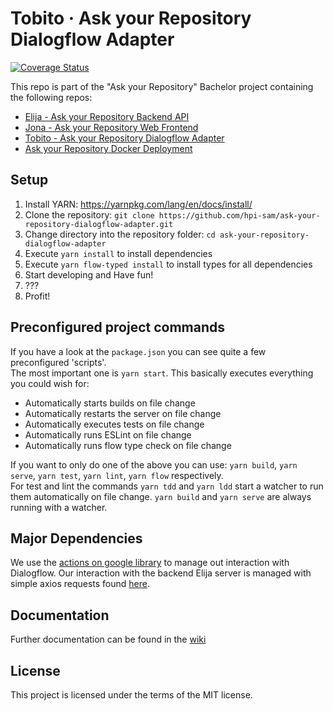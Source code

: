 # Tobito &middot; Ask your Repository Dialogflow Adapter
[![Coverage Status](https://coveralls.io/repos/github/hpi-sam/ask-your-repository-dialogflow-adapter/badge.svg?branch=master)](https://coveralls.io/github/hpi-sam/ask-your-repository-dialogflow-adapter?branch=master)

This repo is part of the "Ask your Repository" Bachelor project containing the following repos:  
- [Elija - Ask your Repository Backend API](https://github.com/hpi-sam/ask-your-repository-api)  
- [Jona - Ask your Repository Web Frontend](https://github.com/hpi-sam/ask-your-repository-web)  
- [Tobito - Ask your Repository Dialogflow Adapter](https://github.com/hpi-sam/ask-your-repository-dialogflow-adapter)  
- [Ask your Repository Docker Deployment](https://github.com/hpi-sam/ask-your-repository-docker)  

## Setup
1. Install YARN: https://yarnpkg.com/lang/en/docs/install/
2. Clone the repository: `git clone https://github.com/hpi-sam/ask-your-repository-dialogflow-adapter.git`
3. Change directory into the repository folder: `cd ask-your-repository-dialogflow-adapter`
4. Execute `yarn install` to install dependencies
5. Execute `yarn flow-typed install` to install types for all dependencies
5. Start developing and Have fun!
6. ???
7. Profit!

## Preconfigured project commands

If you have a look at the `package.json` you can see quite a few preconfigured 'scripts'.  
The most important one is `yarn start`. This basically executes everything you could wish for:
* Automatically starts builds on file change
* Automatically restarts the server on file change
* Automatically executes tests on file change
* Automatically runs ESLint on file change
* Automatically runs flow type check on file change

If you want to only do one of the above you can use: `yarn build`, `yarn serve`, `yarn test`, `yarn lint`, `yarn flow` respectively.  
For test and lint the commands `yarn tdd` and `yarn ldd` start a watcher to run them automatically on file change. `yarn build` and `yarn serve` are always running with a watcher.

## Major Dependencies

We use the [actions on google library](https://www.npmjs.com/package/actions-on-google) to manage out interaction with Dialogflow.
Our interaction with the backend Elija server is managed with simple axios requests found [here](https://github.com/hpi-sam/ask-your-repository-dialogflow-adapter/blob/master/src/controller/RequestController.js). 

## Documentation

Further documentation can be found in the [wiki](https://github.com/hpi-sam/ask-your-repository-dialogflow-adapter/wiki)

## License
This project is licensed under the terms of the MIT license.
